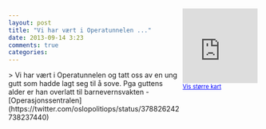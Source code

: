 ```yaml
---
layout: post
title: "Vi har vært i Operatunnelen ..."
date: 2013-09-14 3:23
comments: true
categories: 
---
```

<div style="float:right; margin:5px; position:relative;top:-130px;"><iframe width="150" height="150" frameborder="0" scrolling="no" marginheight="0" marginwidth="0" src="http://maps.google.com/maps?q=Operatunnelen,+Oslo&hl=no&t=m&z=14&output=embed&iwloc=&"></iframe><br/><small><a href="http://maps.google.com/maps?q=Operatunnelen,+Oslo&hl=no&t=m&z=14&source=embed&iwloc=A" style="color:#0000FF;text-align:left" target="_new">Vis st&oslash;rre kart</a></small></div>
> Vi har vært i Operatunnelen og tatt oss av en ung gutt som hadde lagt seg til å sove. Pga guttens alder er han overlatt til barnevernsvakten
- [Operasjonssentralen](https://twitter.com/oslopolitiops/status/378826242738237440)
